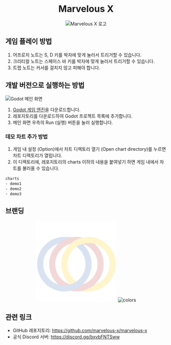 <h1 align="center">Marvelous X</h1>
<p align="center">
   <img src="https://github.com/junhg0211/mougee/blob/master/res/icon.png?raw=true" alt="Marvelous X 로고" style="width: 200px;">
</p>

## 게임 플레이 방법

1. 어프로치 노트는 S, D 키를 박자에 맞게 눌러서 트리거할 수 있습니다.
2. 크리티컬 노트는 스페이스 바 키를 박자에 맞게 눌러서 트리거할 수 있습니다.
3. 트랩 노트는 커서를 걸치지 않고 피해야 합니다.

## 개발 버전으로 실행하는 방법

<img width="1136" alt="Godot 메인 화면" src="https://github.com/user-attachments/assets/c4126777-c4d5-4203-b8b0-40f4f62840aa">

1. [Godot 게임 엔진](https://godotengine.org)을 다운로드합니다.
1. 레포지토리를 다운로드하여 Godot 프로젝트 목록에 추가합니다.
1. 메인 화면 우측의 Run (실행) 버튼을 눌러 실행합니다.

### 데모 차트 추가 방법

1. 게임 내 설정 (Option)에서 차트 디렉토리 열기 (Open chart directory)를 누르면 차트 디렉토리가 열립니다.
1. 이 디렉토리에, 레포지토리의 charts 이하의 내용을 붙여넣기 하면 게임 내에서 차트를 불러올 수 있습니다.

```
charts
- demo1
- demo2
- demo3
```

## 브랜딩

<p align="center">
   <img src="https://github.com/junhg0211/marvelous-x/blob/master/icon_sketch.svg" alt="logo sketch" style="width: 50%">
   <img src="https://github.com/user-attachments/assets/5d60b071-36fc-468f-b30f-194efdfa8afb" alt="colors">
</p>

## 관련 링크

- GitHub 레포지토리: https://github.com/marvelous-x/marvelous-x
- 공식 Discord 서버: https://discord.gg/bxvbFNTSww
